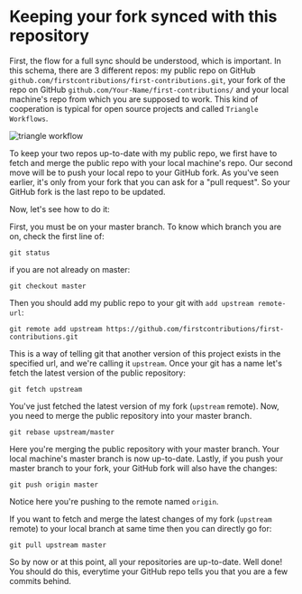 # Keeping your fork synced with this repository

First, the flow for a full sync should be understood, which is important. In this schema, there are 3 different repos: my public repo on GitHub `github.com/firstcontributions/first-contributions.git`, your fork of the repo on GitHub `github.com/Your-Name/first-contributions/` and your local machine's repo from which you are supposed to work. This kind of cooperation is typical for open source projects and called `Triangle Workflows`.

<img style="float:none" src="https://firstcontributions.github.io/assets/additional-material/triangle_workflow.png" alt="triangle workflow" />

To keep your two repos up-to-date with my public repo, we first have to fetch and merge the public repo with your local machine's repo.
Our second move will be to push your local repo to your GitHub fork. As you've seen earlier, it's only from your fork that you can ask for a "pull request". So your GitHub fork is the last repo to be updated.

Now, let's see how to do it:

First, you must be on your master branch. To know which branch you are on, check the first line of:
```
git status
```
if you are not already on master:
```
git checkout master
```

Then you should add my public repo to your git with `add upstream remote-url`:
```
git remote add upstream https://github.com/firstcontributions/first-contributions.git
```
This is a way of telling git that another version of this project exists in the specified url, and we're calling it `upstream`. Once your git has a name let's fetch the latest version of the public repository:
```
git fetch upstream
```

You've just fetched the latest version of my fork (`upstream` remote). Now, you need to merge the public repository into your master branch.
```
git rebase upstream/master
```
Here you're merging the public repository with your master branch. Your local machine's master branch is now up-to-date. Lastly, if you push your master branch to your fork, your GitHub fork will also have the changes:
```
git push origin master
```
Notice here you're pushing to the remote named `origin`.

If you want to fetch and merge the latest changes of my fork (`upstream` remote) to your local branch at same time then you can directly go for:
```
git pull upstream master
```

So by now or at this point, all your repositories are up-to-date. Well done! You should do this, everytime your GitHub repo tells you that you are a few commits behind.
